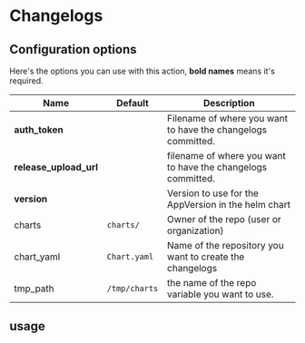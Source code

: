 # Changelogs

## Configuration options

Here's the options you can use with this action, **bold names** means it's required.

|Name|Default|Description|
|--|--|--|
|**auth_token**| |Filename of where you want to have the changelogs committed.|
|**release_upload_url**||filename of where you want to have the changelogs committed.|
|**version**||Version to use for the AppVersion in the helm chart|
|charts|`charts/`|Owner of the repo (user or organization)|
|chart_yaml|`Chart.yaml`|Name of the repository you want to create the changelogs|
|tmp_path|`/tmp/charts`|the name of the repo variable you want to use.|

## usage
